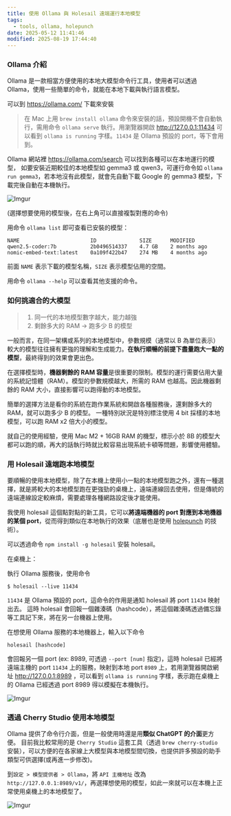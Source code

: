 ```yaml
---
title: 使用 Ollama 與 Holesail 遠端運行本地模型
tags:
  - tools, ollama, holepunch
date: 2025-05-12 11:41:46
modified: 2025-08-19 17:44:40
---
```


### Ollama 介紹

Ollama 是一款相當方便使用的本地大模型命令行工具，使用者可以透過 Ollama，使用一些簡單的命令，就能在本地下載與執行語言模型。

可以到 https://ollama.com/ 下載來安裝

> 在 Mac 上用 `brew install ollama` 命令來安裝的話，預設開機不會自動執行，需用命令 `ollama serve` 執行。用瀏覽器開啟 http://127.0.0.1:11434 可以看到 `ollama is running` 字樣。`11434` 是 Ollama 預設的 port，等下會用到。

Ollama 網站裡 https://ollama.com/search 可以找到各種可以在本地運行的模型，
如要安裝近期較佳的本地模型如 gemma3 或 qwen3，可運行命令如 `ollama run gemma3`，若本地沒有此模型，就會先自動下載 Google 的 gemma3 模型，下載完後自動在本機執行。

![Imgur](https://imgur.com/nVxipOu.png)

(選擇想要使用的模型後，在右上角可以直接複製對應的命令)

用命令 `ollama list` 即可查看已安裝的模型：

```
NAME                       ID              SIZE      MODIFIED     
qwen2.5-coder:7b           2b0496514337    4.7 GB    2 months ago    
nomic-embed-text:latest    0a109f422b47    274 MB    4 months ago    
```

前面 `NAME` 表示下載的模型名稱，`SIZE` 表示模型佔用的空間。

用命令 `ollama --help` 可以查看其他支援的命令。

### 如何挑適合的大模型

> 1. 同一代的本地模型數字越大，能力越強
> 2. 剩餘多大的 RAM -> 跑多少 B 的模型

一般而言，在同一架構或系列的本地模型中，參數規模（通常以 B 為單位表示）較大的模型往往擁有更強的理解和生成能力。**在執行順暢的前提下盡量跑大一點的模型**，最終得到的效果會更出色。

在選擇模型時，**機器剩餘的 RAM 容量**是很重要的限制。模型的運行需要佔用大量的系統記憶體（RAM）。模型的參數規模越大，所需的 RAM 也越高。因此機器剩餘的 RAM 大小，直接影響可以跑得動的本地模型。

簡單的選擇方法是看你的系統在跑作業系統和開啟各種服務後，還剩餘多大的 RAM，就可以跑多少 B 的模型。
一種特別狀況是特別標注使用 4 bit 採樣的本地模型，可以跑 RAM x2 倍大小的模型。

就自己的使用經驗，使用 Mac M2 + 16GB RAM 的機型，標示小於 8B 的模型大都可以跑的順，再大的話執行時就比較容易出現系統卡頓等問題，影響使用體驗。

### 用 Holesail 遠端跑本地模型

要順暢的使用本地模型，除了在本機上使用小一點的本地模型跑之外，還有一種選擇，就是將較大的本地模型跑在更強勁的桌機上，遠端連線回去使用，但是傳統的遠端連線設定較麻煩，需要處理各種網路設定後才能使用。

我使用 holesail 這個點對點的新工具，它可以**將遠端機器的 port 對應到本地機器的某個 port**，從而得到類似在本地執行的效果（底層也是使用 [holepunch](https://holepunch.to/) 的技術）。

可以透過命令 `npm install -g holesail` 安裝 holesail。

在桌機上：

執行 Ollama 服務後，使用命令

```
$ holesail --live 11434
```

`11434` 是 Ollama 預設的 port，這命令的作用是通知 holesail 將 port `11434` 映射出去。
這時 holesail 會回報一個雜湊碼（hashcode），將這個雜湊碼透過備忘錄等工具記下來，將在另一台機器上使用。


在想使用 Ollama 服務的本地機器上，輸入以下命令

```
holesail [hashcode]
```

會回報另一個 port (ex: 8989, 可透過 `--port [num]` 指定)，這時 holesail 已經將遠端主機的 port `11434` 上的服務，映射到本地 port `8989` 上，若用瀏覽器開啟網址 http://127.0.0.1:8989 ，可以看到 `ollama is running` 字樣，表示跑在桌機上的 Ollama 已經透過 port 8989 得以模擬在本機執行。

![Imgur](https://imgur.com/zuiATTB.png)

### 透過 Cherry Studio 使用本地模型

Ollama 提供了命令行介面，但是一般使用時還是用**類似 ChatGPT 的介面**更方便。
目前我比較常用的是 `Cherry Studio` 這套工具（透過 `brew cherry-studio` 安裝），可以方便的在各家線上大模型與本地模型間切換，也提供許多預設的助手類型可供選擇(或再進一步修改)。

到`設定 > 模型提供者 > Ollama`，將 `API 主機地址` 改為 `http://127.0.0.1:8989/v1/`，再選擇想使用的模型，如此一來就可以在本機上正常使用桌機上的本地模型了。

![Imgur](https://imgur.com/UGfMK4i.png)
